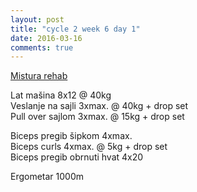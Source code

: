 ```yaml
---
layout: post
title: "cycle 2 week 6 day 1"
date: 2016-03-16
comments: true
---
```


[Mistura rehab](/snagata/log/2015/07/20/mistura-rehab/)

Lat mašina 8x12 @ 40kg  
Veslanje na sajli 3xmax. @ 40kg + drop set  
Pull over sajlom 3xmax. @ 15kg + drop set  

Biceps pregib šipkom 4xmax.  
Biceps curls 4xmax. @ 5kg + drop set   
Biceps pregib obrnuti hvat 4x20   

Ergometar 1000m  
